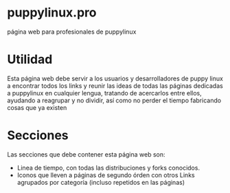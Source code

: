 # puppylinux.pro
página web para profesionales de puppylinux

# Utilidad
Esta página web debe servir a los usuarios y desarrolladores de puppy linux a encontrar todos los links y reunir las ideas de todas las páginas dedicadas a puppylinux en cualquier lengua, tratando de acercarlos entre ellos, ayudando a reagrupar y no dividir, así como no perder el tiempo fabricando cosas que ya existen

# Secciones
Las secciones que debe contener esta página web son:
- Linea de tiempo, con todas las distribuciones y forks conocidos.
- Iconos que lleven a páginas de segundo órden con otros Links agrupados por categoría (incluso repetidos en las páginas)
